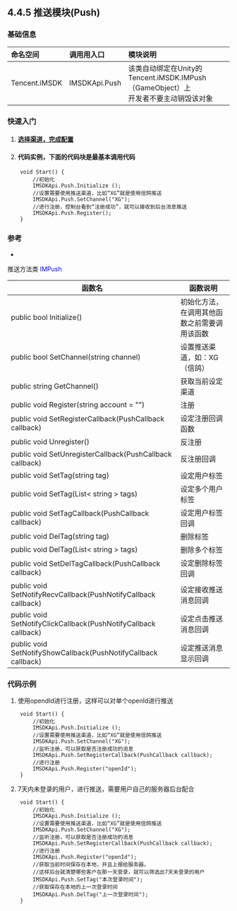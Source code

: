 ## 4.4.5 推送模块(Push)

### 基础信息

|命名空间|调用用入口|模块说明|
|:--|:--|:--|
|Tencent.iMSDK|IMSDKApi.Push|该类自动绑定在Unity的Tencent.iMSDK.IMPush（GameObject）上<br> 开发者不要主动销毁该对象|

### 快速入门

1. #### [选择渠道，完成配置](../../Channel/README.md)
2. #### 代码实例，下面的代码块是最基本调用代码

```
	void Start() {
        //初始化
		IMSDKApi.Push.Initialize ();
        //设置需要使用推送渠道，比如“XG”就是使用信鸽推送
		IMSDKApi.Push.SetChannel("XG");
        //进行注册，控制台看到“注册成功”，就可以接收到后台消息推送
		IMSDKApi.Push.Register();
	}
```

### 参考

* 
推送方法类 <font color=blue>IMPush</font>

| 函数名 | 函数说明 |
| -- | -- |
| public bool Initialize() | 初始化方法，在调用其他函数之前需要调用该函数 |
| public bool SetChannel(string channel) | 设置推送渠道，如：XG（信鸽） |
| public string GetChannel() | 获取当前设定渠道 |
| public void Register(string account = "") | 注册 |
| public void SetRegisterCallback(PushCallback callback) | 设定注册回调函数 |
| public void Unregister() | 反注册 |
| public void SetUnregisterCallback(PushCallback callback) | 反注册回调 |
| public void SetTag(string tag) | 设定用户标签 |
| public void SetTag(List< string > tags) | 设定多个用户标签 |
| public void SetTagCallback(PushCallback callback) | 设定用户标签回调 |
| public void DelTag(string tag) | 删除标签 |
| public void DelTag(List< string > tags) | 删除多个标签 |
| public void SetDelTagCallback(PushCallback callback) | 设定删除标签回调 |
| public void SetNotifyRecvCallback(PushNotifyCallback callback) | 设定接收推送消息回调 |
| public void SetNotifyClickCallback(PushNotifyCallback callback) | 设定点击推送消息回调 |
| public void SetNotifyShowCallback(PushNotifyCallback callback) | 设定推送消息显示回调 |


### 代码示例
1. 使用opendId进行注册，这样可以对单个openId进行推送

```
	void Start() {
        //初始化
		IMSDKApi.Push.Initialize ();
        //设置需要使用推送渠道，比如“XG”就是使用信鸽推送
		IMSDKApi.Push.SetChannel("XG");
        //监听注册，可以获取是否注册成功的消息
        IMSDKApi.Push.SetRegisterCallback(PushCallback callback);
        //进行注册
		IMSDKApi.Push.Register("openId");
	}
```

2. 7天内未登录的用户，进行推送，需要用户自己的服务器后台配合

```
	void Start() {
        //初始化
		IMSDKApi.Push.Initialize ();
        //设置需要使用推送渠道，比如“XG”就是使用信鸽推送
		IMSDKApi.Push.SetChannel("XG");
        //监听注册，可以获取是否注册成功的消息
        IMSDKApi.Push.SetRegisterCallback(PushCallback callback);
        //进行注册
		IMSDKApi.Push.Register("openId");
        //获取当前时间保存在本地，并且上报给服务器。
        //这样后台就清楚哪些客户在那一天登录，就可以筛选出7天未登录的用户
        IMSDKApi.Push.SetTag("本次登录时间");
        //获取保存在本地的上一次登录时间
        IMSDKApi.Push.DelTag("上一次登录时间");
	}
```



